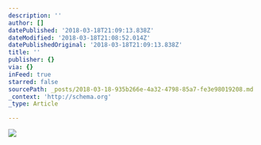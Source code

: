 ```yaml
---
description: ''
author: []
datePublished: '2018-03-18T21:09:13.838Z'
dateModified: '2018-03-18T21:08:52.014Z'
datePublishedOriginal: '2018-03-18T21:09:13.838Z'
title: ''
publisher: {}
via: {}
inFeed: true
starred: false
sourcePath: _posts/2018-03-18-935b266e-4a32-4798-85a7-fe3e98019208.md
_context: 'http://schema.org'
_type: Article

---
```

![](https://the-grid-user-content.s3-us-west-2.amazonaws.com/1ff37f0a-8f63-49da-8148-e6dd4baa2c4b.jpg)